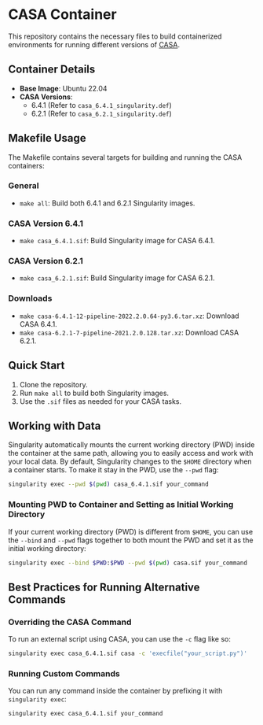 
# CASA Container

This repository contains the necessary files to build containerized environments for running different versions of [CASA](https://casadocs.readthedocs.io/en/stable/index.html).

## Container Details

- **Base Image**: Ubuntu 22.04
- **CASA Versions**: 
  - 6.4.1 (Refer to `casa_6.4.1_singularity.def`)
  - 6.2.1 (Refer to `casa_6.2.1_singularity.def`)

## Makefile Usage

The Makefile contains several targets for building and running the CASA containers:

### General

- `make all`: Build both 6.4.1 and 6.2.1 Singularity images.

### CASA Version 6.4.1

- `make casa_6.4.1.sif`: Build Singularity image for CASA 6.4.1.

### CASA Version 6.2.1

- `make casa_6.2.1.sif`: Build Singularity image for CASA 6.2.1.

### Downloads

- `make casa-6.4.1-12-pipeline-2022.2.0.64-py3.6.tar.xz`: Download CASA 6.4.1.
- `make casa-6.2.1-7-pipeline-2021.2.0.128.tar.xz`: Download CASA 6.2.1.

## Quick Start

1. Clone the repository.
2. Run `make all` to build both Singularity images.
3. Use the `.sif` files as needed for your CASA tasks.

## Working with Data

Singularity automatically mounts the current working directory (PWD) inside the container at the same path, allowing you to easily access and work with your local data. By default, Singularity changes to the `$HOME` directory when a container starts. To make it stay in the PWD, use the `--pwd` flag:

```bash
singularity exec --pwd $(pwd) casa_6.4.1.sif your_command
```

### Mounting PWD to Container and Setting as Initial Working Directory

If your current working directory (PWD) is different from `$HOME`, you can use the `--bind` and `--pwd` flags together to both mount the PWD and set it as the initial working directory:

```bash
singularity exec --bind $PWD:$PWD --pwd $(pwd) casa.sif your_command
```

## Best Practices for Running Alternative Commands

### Overriding the CASA Command

To run an external script using CASA, you can use the `-c` flag like so:

```bash
singularity exec casa_6.4.1.sif casa -c 'execfile("your_script.py")'
```

### Running Custom Commands

You can run any command inside the container by prefixing it with `singularity exec`:

```bash
singularity exec casa_6.4.1.sif your_command
```
